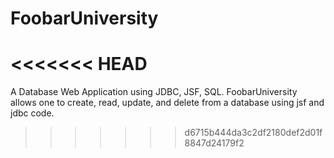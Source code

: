 # FoobarUniversity
<<<<<<< HEAD
=======
A Database Web Application using JDBC, JSF, SQL. FoobarUniversity allows one to create, read, update, and delete from a database using jsf and jdbc code.
>>>>>>> d6715b444da3c2df2180def2d01f8847d24179f2
